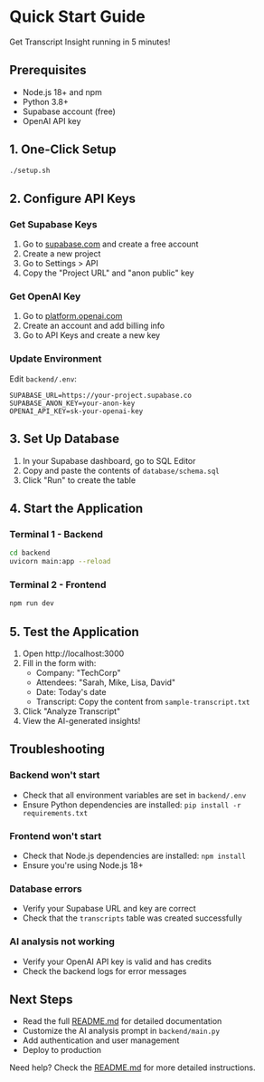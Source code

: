 # Quick Start Guide

Get Transcript Insight running in 5 minutes!

## Prerequisites
- Node.js 18+ and npm
- Python 3.8+
- Supabase account (free)
- OpenAI API key

## 1. One-Click Setup
```bash
./setup.sh
```

## 2. Configure API Keys

### Get Supabase Keys
1. Go to [supabase.com](https://supabase.com) and create a free account
2. Create a new project
3. Go to Settings > API
4. Copy the "Project URL" and "anon public" key

### Get OpenAI Key
1. Go to [platform.openai.com](https://platform.openai.com)
2. Create an account and add billing info
3. Go to API Keys and create a new key

### Update Environment
Edit `backend/.env`:
```env
SUPABASE_URL=https://your-project.supabase.co
SUPABASE_ANON_KEY=your-anon-key
OPENAI_API_KEY=sk-your-openai-key
```

## 3. Set Up Database
1. In your Supabase dashboard, go to SQL Editor
2. Copy and paste the contents of `database/schema.sql`
3. Click "Run" to create the table

## 4. Start the Application

### Terminal 1 - Backend
```bash
cd backend
uvicorn main:app --reload
```

### Terminal 2 - Frontend
```bash
npm run dev
```

## 5. Test the Application
1. Open http://localhost:3000
2. Fill in the form with:
   - Company: "TechCorp"
   - Attendees: "Sarah, Mike, Lisa, David"
   - Date: Today's date
   - Transcript: Copy the content from `sample-transcript.txt`
3. Click "Analyze Transcript"
4. View the AI-generated insights!

## Troubleshooting

### Backend won't start
- Check that all environment variables are set in `backend/.env`
- Ensure Python dependencies are installed: `pip install -r requirements.txt`

### Frontend won't start
- Check that Node.js dependencies are installed: `npm install`
- Ensure you're using Node.js 18+

### Database errors
- Verify your Supabase URL and key are correct
- Check that the `transcripts` table was created successfully

### AI analysis not working
- Verify your OpenAI API key is valid and has credits
- Check the backend logs for error messages

## Next Steps
- Read the full [README.md](README.md) for detailed documentation
- Customize the AI analysis prompt in `backend/main.py`
- Add authentication and user management
- Deploy to production

Need help? Check the [README.md](README.md) for more detailed instructions. 